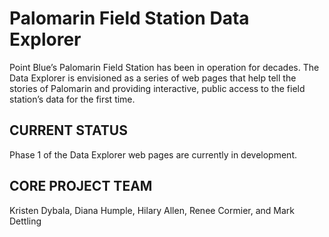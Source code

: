 Palomarin Field Station Data Explorer
=====================================

Point Blue’s Palomarin Field Station has been in operation for decades.
The Data Explorer is envisioned as a series of web pages that help tell
the stories of Palomarin and providing interactive, public access to the
field station’s data for the first time.

CURRENT STATUS
--------------

Phase 1 of the Data Explorer web pages are currently in development.

CORE PROJECT TEAM
-----------------

Kristen Dybala, Diana Humple, Hilary Allen, Renee Cormier, and Mark
Dettling
